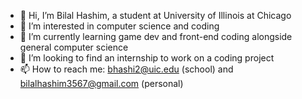 - 👋 Hi, I’m Bilal Hashim, a student at University of Illinois at Chicago
- 👀 I’m interested in computer science and coding
- 🌱 I’m currently learning game dev and front-end coding alongside general computer science
- 💞️ I’m looking to find an internship to work on a coding project
- 📫 How to reach me: bhashi2@uic.edu (school) and bilalhashim3567@gmail.com (personal)

<!---
bhashi2/bhashi2 is a ✨ special ✨ repository because its `README.md` (this file) appears on your GitHub profile.
You can click the Preview link to take a look at your changes.
--->
